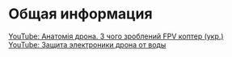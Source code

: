 # Общая информация
[YouTube: Анатомія дрона. З чого зроблений FPV коптер (укр.)](https://www.youtube.com/watch?v=hLtEWlq-7uY)  
[YouTube: Защита электроники дрона от воды](https://www.youtube.com/watch?v=UN3pCRkmNeI)  
